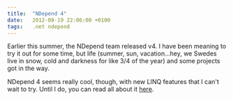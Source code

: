 ```yaml
---
title:  "NDepend 4"
date: 	2012-08-19 22:06:00 +0100
tags: 	.net ndepend
---
```



Earlier this summer, the NDepend team released v4. I have been meaning to try it
out for some time, but life (summer, sun, vacation...hey, we Swedes live in snow,
cold and darkness for like 3/4 of the year) and some projects got in the way.

NDepend 4 seems really cool, though, with new LINQ features that I can't wait to
try. Until I do, you can read all about it [here](http://weblogs.asp.net/ricardoperes/archive/2012/06/13/ndepend-4-first-steps.aspx).

